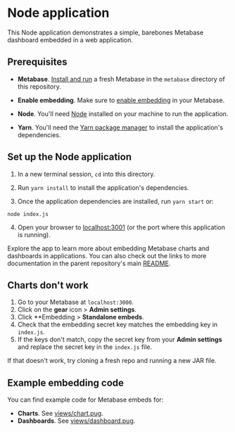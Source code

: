 # Node application

This Node application demonstrates a simple, barebones Metabase dashboard embedded in a web application.

## Prerequisites

- **Metabase**. [Install and run](../README.md#set-up-metabase) a fresh Metabase in the `metabase` directory of this repository.

- **Enable embedding**. Make sure to [enable embedding](../README.md#enable-embedding) in your Metabase.

- **Node**. You'll need [Node](https://nodejs.org/en/) installed on your machine to run the application.

- **Yarn**. You'll need the [Yarn package manager](https://classic.yarnpkg.com/en/) to install the application's dependencies.

## Set up the Node application

1. In a new terminal session, `cd` into this directory. 

2. Run `yarn install` to install the application's dependencies.

3. Once the application dependencies are installed, run `yarn start` or:

```shell
node index.js
```

4. Open your browser to [localhost:3001](http://localhost:3001) (or the port where this application is running).

Explore the app to learn more about embedding Metabase charts and dashboards in applications. You can also check out the links to more documentation in the parent repository's main [README](../README.md).

## Charts don't work

1. Go to your Metabase at `localhost:3000`.
2. Click on the **gear** icon > **Admin settings**.
3. Click **Embedding > **Standalone embeds**.
4. Check that the embedding secret key matches the embedding key in `index.js`. 
5. If the keys don't match, copy the secret key from your **Admin settings** and replace the secret key in the `index.js` file.

If that doesn't work, try cloning a fresh repo and running a new JAR file.

## Example embedding code

You can find example code for Metabase embeds for:

- **Charts**. See [views/chart.pug](views/chart.pug).
- **Dashboards**. See [views/dashboard.pug](views/dashboard.pug).

